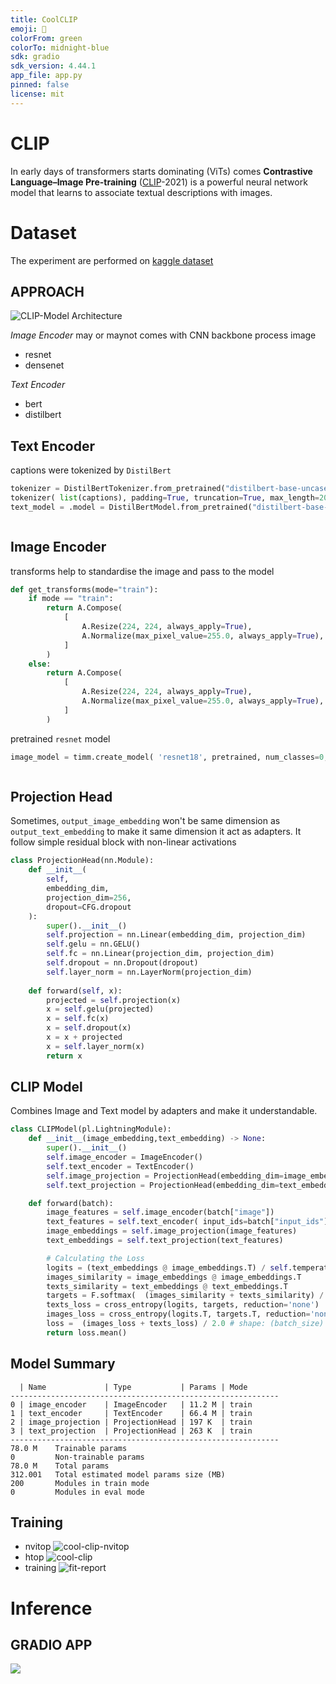 ```yaml
---
title: CoolCLIP
emoji: 🦆
colorFrom: green
colorTo: midnight-blue
sdk: gradio
sdk_version: 4.44.1
app_file: app.py
pinned: false
license: mit
---
```



# CLIP

In early days of transformers starts dominating (ViTs) comes **Contrastive Language–Image Pre-training** ([CLIP](https://github.com/openai/CLIP)-2021) is a powerful neural network model that learns to associate textual descriptions with images.


# Dataset
The experiment are performed on [kaggle dataset](https://www.kaggle.com/datasets/adityajn105/flickr8k)





## APPROACH
![CLIP-Model Architecture](https://raw.githubusercontent.com/openai/CLIP/dcba3cb2e2827b402d2701e7e1c7d9fed8a20ef1/CLIP.png)

*Image Encoder* may or maynot comes with CNN backbone process image 
- resnet
- densenet

*Text Encoder*  
- bert 
- distilbert


##  Text Encoder
captions were tokenized by `DistilBert`

```python
tokenizer = DistilBertTokenizer.from_pretrained("distilbert-base-uncased")
tokenizer( list(captions), padding=True, truncation=True, max_length=200 )
text_model = .model = DistilBertModel.from_pretrained("distilbert-base-uncased")
```

<div align='center'><img src='./contents/bert-model.png' alt=""></div>


## Image Encoder
transforms help to standardise the image and pass to the model

```python
def get_transforms(mode="train"):
    if mode == "train":
        return A.Compose(
            [   
                A.Resize(224, 224, always_apply=True),
                A.Normalize(max_pixel_value=255.0, always_apply=True),
            ]
        )
    else:
        return A.Compose(
            [
                A.Resize(224, 224, always_apply=True),
                A.Normalize(max_pixel_value=255.0, always_apply=True),
            ]
        )
```
pretrained `resnet` model
```python
image_model = timm.create_model( 'resnet18', pretrained, num_classes=0, global_pool="avg" )
```
<div align='center'><img src='./contents/resnet.png' alt=""></div>


## Projection Head

Sometimes, `output_image_embedding` won't be same dimension as `output_text_embedding` to make it same dimension it act as adapters.
It follow simple residual block with non-linear activations

```python
class ProjectionHead(nn.Module):
    def __init__(
        self,
        embedding_dim,
        projection_dim=256,
        dropout=CFG.dropout
    ):
        super().__init__()
        self.projection = nn.Linear(embedding_dim, projection_dim)
        self.gelu = nn.GELU()
        self.fc = nn.Linear(projection_dim, projection_dim)
        self.dropout = nn.Dropout(dropout)
        self.layer_norm = nn.LayerNorm(projection_dim)
    
    def forward(self, x):
        projected = self.projection(x)
        x = self.gelu(projected)
        x = self.fc(x)
        x = self.dropout(x)
        x = x + projected
        x = self.layer_norm(x)
        return x
```


## CLIP Model
Combines Image and Text model by adapters and make it understandable.

```python
class CLIPModel(pl.LightningModule):
    def __init__(image_embedding,text_embedding) -> None:
        super().__init__()
        self.image_encoder = ImageEncoder()
        self.text_encoder = TextEncoder()
        self.image_projection = ProjectionHead(embedding_dim=image_embedding)
        self.text_projection = ProjectionHead(embedding_dim=text_embedding)

    def forward(batch):
        image_features = self.image_encoder(batch["image"])
        text_features = self.text_encoder( input_ids=batch["input_ids"], attention_mask=batch["attention_mask"]  )
        image_embeddings = self.image_projection(image_features)
        text_embeddings = self.text_projection(text_features)

        # Calculating the Loss
        logits = (text_embeddings @ image_embeddings.T) / self.temperature
        images_similarity = image_embeddings @ image_embeddings.T
        texts_similarity = text_embeddings @ text_embeddings.T
        targets = F.softmax(  (images_similarity + texts_similarity) / 2 * self.temperature, dim=-1 )
        texts_loss = cross_entropy(logits, targets, reduction='none')
        images_loss = cross_entropy(logits.T, targets.T, reduction='none')
        loss =  (images_loss + texts_loss) / 2.0 # shape: (batch_size)
        return loss.mean()
```

## Model Summary
```log
  | Name             | Type           | Params | Mode 
------------------------------------------------------------
0 | image_encoder    | ImageEncoder   | 11.2 M | train
1 | text_encoder     | TextEncoder    | 66.4 M | train
2 | image_projection | ProjectionHead | 197 K  | train
3 | text_projection  | ProjectionHead | 263 K  | train
------------------------------------------------------------
78.0 M    Trainable params
0         Non-trainable params
78.0 M    Total params
312.001   Total estimated model params size (MB)
200       Modules in train mode
0         Modules in eval mode
```

## Training
- nvitop
![cool-clip-nvitop](./contents/cool-clip-nvitop.png)
- htop
![cool-clip](./contents/cool-clip.png)
- training
![fit-report](./contents/fit-report.png)




# Inference
## GRADIO APP
<div><img align='center' src="./contents/clip_model.png" ></img></div>